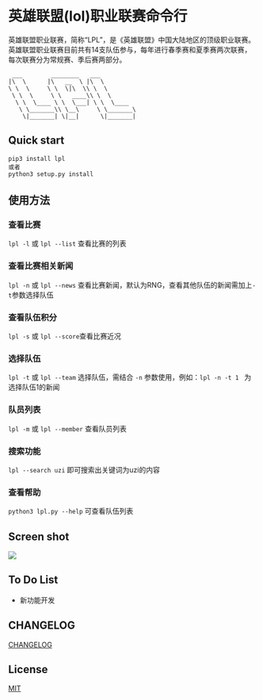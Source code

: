 

# 英雄联盟(lol)职业联赛命令行

英雄联盟职业联赛，简称“LPL”，是《英雄联盟》中国大陆地区的顶级职业联赛。 英雄联盟职业联赛目前共有14支队伍参与，每年进行春季赛和夏季赛两次联赛，每次联赛分为常规赛、季后赛两部分。



```
 ___        ________   ___          
|\  \      |\   __  \ |\  \         
\ \  \     \ \  \|\  \\ \  \        
 \ \  \     \ \   ____\\ \  \       
  \ \  \____ \ \  \___| \ \  \____  
   \ \_______\\ \__\     \ \_______\
    \|_______| \|__|      \|_______|  

```



## Quick start
```shell
pip3 install lpl
或者
python3 setup.py install
```


## 使用方法
### 查看比赛
```lpl -l``` 或  ```lpl --list``` 查看比赛的列表

### 查看比赛相关新闻
```lpl -n``` 或 ```lpl --news``` 查看比赛新闻，默认为RNG，查看其他队伍的新闻需加上``` -t ```参数选择队伍

### 查看队伍积分

```lpl -s``` 或 ```lpl --score```查看比赛近况

### 选择队伍
```lpl -t``` 或 ```lpl --team``` 选择队伍，需结合 ```-n``` 参数使用，例如：```lpl -n -t 1 ``` 为选择队伍1的新闻

### 队员列表
```lpl -m``` 或 ```lpl --member``` 查看队员列表

### 搜索功能
```lpl --search uzi``` 即可搜索出关键词为uzi的内容

### 查看帮助
```python3 lpl.py --help``` 可查看队伍列表




## Screen shot

![](./images/screenshot3.jpg)



## To Do List

- 新功能开发



## CHANGELOG

[CHANGELOG](https://github.com/wjhtime/lpl/releases)



## License

[MIT](https://github.com/wjhtime/lpl/blob/master/LICENSE)








